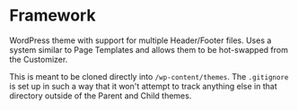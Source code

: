 # Framework
WordPress theme with support for multiple Header/Footer files. Uses a system similar to Page Templates and allows them to be hot-swapped from the Customizer.

This is meant to be cloned directly into `/wp-content/themes`. The `.gitignore` is set up in such a way that it won't attempt to track anything else in that directory outside of the Parent and Child themes.
